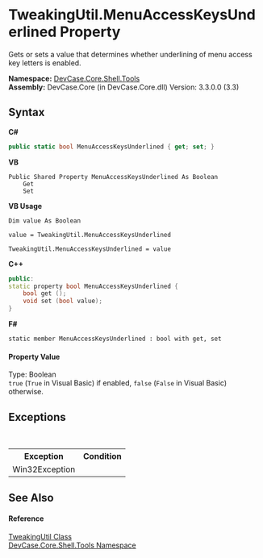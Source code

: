 # TweakingUtil.MenuAccessKeysUnderlined Property 
 

Gets or sets a value that determines whether underlining of menu access key letters is enabled.

**Namespace:**&nbsp;<a href="N_DevCase_Core_Shell_Tools">DevCase.Core.Shell.Tools</a><br />**Assembly:**&nbsp;DevCase.Core (in DevCase.Core.dll) Version: 3.3.0.0 (3.3)

## Syntax

**C#**<br />
``` C#
public static bool MenuAccessKeysUnderlined { get; set; }
```

**VB**<br />
``` VB
Public Shared Property MenuAccessKeysUnderlined As Boolean
	Get
	Set
```

**VB Usage**<br />
``` VB Usage
Dim value As Boolean

value = TweakingUtil.MenuAccessKeysUnderlined

TweakingUtil.MenuAccessKeysUnderlined = value
```

**C++**<br />
``` C++
public:
static property bool MenuAccessKeysUnderlined {
	bool get ();
	void set (bool value);
}
```

**F#**<br />
``` F#
static member MenuAccessKeysUnderlined : bool with get, set

```


#### Property Value
Type: Boolean<br />`true` (`True` in Visual Basic) if enabled, `false` (`False` in Visual Basic) otherwise.

## Exceptions
&nbsp;<table><tr><th>Exception</th><th>Condition</th></tr><tr><td>Win32Exception</td><td /></tr></table>

## See Also


#### Reference
<a href="T_DevCase_Core_Shell_Tools_TweakingUtil">TweakingUtil Class</a><br /><a href="N_DevCase_Core_Shell_Tools">DevCase.Core.Shell.Tools Namespace</a><br />